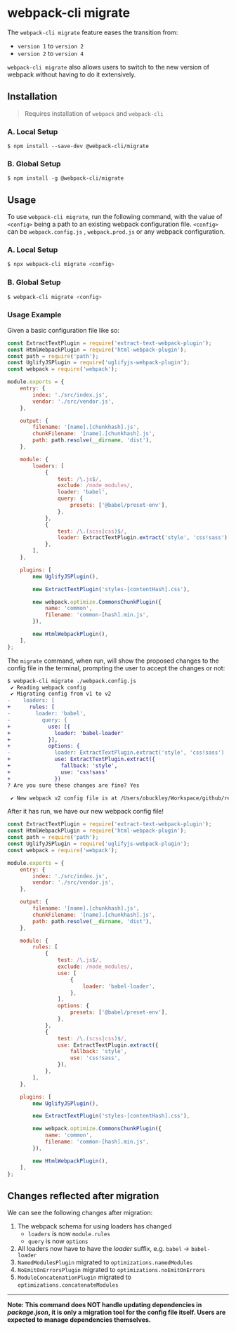 # webpack-cli migrate

The `webpack-cli migrate` feature eases the transition from:

-   `version 1` to `version 2`
-   `version 2` to `version 4`

`webpack-cli migrate` also allows users to switch to the new version of webpack without having to do it extensively.

## Installation

> Requires installation of `webpack` and `webpack-cli`

### A. Local Setup

```shell
$ npm install --save-dev @webpack-cli/migrate
```

### B. Global Setup

```shell
$ npm install -g @webpack-cli/migrate
```

## Usage

To use `webpack-cli migrate`, run the following command, with the value of `<config>` being a path to an existing webpack configuration file. `<config>` can be `webpack.config.js` , `webpack.prod.js` or any webpack configuration.

### A. Local Setup

```bash
$ npx webpack-cli migrate <config>
```

### B. Global Setup

```bash
$ webpack-cli migrate <config>
```

### Usage Example

Given a basic configuration file like so:

```javascript
const ExtractTextPlugin = require('extract-text-webpack-plugin');
const HtmlWebpackPlugin = require('html-webpack-plugin');
const path = require('path');
const UglifyJSPlugin = require('uglifyjs-webpack-plugin');
const webpack = require('webpack');

module.exports = {
    entry: {
        index: './src/index.js',
        vendor: './src/vendor.js',
    },

    output: {
        filename: '[name].[chunkhash].js',
        chunkFilename: '[name].[chunkhash].js',
        path: path.resolve(__dirname, 'dist'),
    },

    module: {
        loaders: [
            {
                test: /\.js$/,
                exclude: /node_modules/,
                loader: 'babel',
                query: {
                    presets: ['@babel/preset-env'],
                },
            },
            {
                test: /\.(scss|css)$/,
                loader: ExtractTextPlugin.extract('style', 'css!sass'),
            },
        ],
    },

    plugins: [
        new UglifyJSPlugin(),

        new ExtractTextPlugin('styles-[contentHash].css'),

        new webpack.optimize.CommonsChunkPlugin({
            name: 'common',
            filename: 'common-[hash].min.js',
        }),

        new HtmlWebpackPlugin(),
    ],
};
```

The `migrate` command, when run, will show the proposed changes to the config file in the terminal, prompting the user to
accept the changes or not:

```diff
$ webpack-cli migrate ./webpack.config.js
 ✔ Reading webpack config
 ✔ Migrating config from v1 to v2
-    loaders: [
+      rules: [
-        loader: 'babel',
-          query: {
+            use: [{
+              loader: 'babel-loader'
+            }],
+            options: {
-              loader: ExtractTextPlugin.extract('style', 'css!sass')
+              use: ExtractTextPlugin.extract({
+                fallback: 'style',
+                use: 'css!sass'
+              })
? Are you sure these changes are fine? Yes

 ✔︎ New webpack v2 config file is at /Users/obuckley/Workspace/github/repos/webpack-migrate-sandbox/webpack.config.js
```

After it has run, we have our new webpack config file!

```javascript
const ExtractTextPlugin = require('extract-text-webpack-plugin');
const HtmlWebpackPlugin = require('html-webpack-plugin');
const path = require('path');
const UglifyJSPlugin = require('uglifyjs-webpack-plugin');
const webpack = require('webpack');

module.exports = {
    entry: {
        index: './src/index.js',
        vendor: './src/vendor.js',
    },

    output: {
        filename: '[name].[chunkhash].js',
        chunkFilename: '[name].[chunkhash].js',
        path: path.resolve(__dirname, 'dist'),
    },

    module: {
        rules: [
            {
                test: /\.js$/,
                exclude: /node_modules/,
                use: [
                    {
                        loader: 'babel-loader',
                    },
                ],
                options: {
                    presets: ['@babel/preset-env'],
                },
            },
            {
                test: /\.(scss|css)$/,
                use: ExtractTextPlugin.extract({
                    fallback: 'style',
                    use: 'css!sass',
                }),
            },
        ],
    },

    plugins: [
        new UglifyJSPlugin(),

        new ExtractTextPlugin('styles-[contentHash].css'),

        new webpack.optimize.CommonsChunkPlugin({
            name: 'common',
            filename: 'common-[hash].min.js',
        }),

        new HtmlWebpackPlugin(),
    ],
};
```

## Changes reflected after migration

We can see the following changes after migration:

1.  The webpack schema for using loaders has changed
    -   `loaders` is now `module.rules`
    -   `query` is now `options`
2.  All loaders now have to have the _loader_ suffix, e.g. `babel` -> `babel-loader`
3.  `NamedModulesPlugin` migrated to `optimizations.namedModules`
4.  `NoEmitOnErrorsPlugin` migrated to `optimizations.noEmitOnErrors`
5.  `ModuleConcatenationPlugin` migrated to `optimizations.concatenateModules`

---

**Note: This command does NOT handle updating dependencies in _package.json_, it is only a migration tool for the config
file itself. Users are expected to manage dependencies themselves.**
